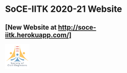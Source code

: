 # SoCE-IITK 2020-21 Website 

## [New Website at http://soce-iitk.herokuapp.com/]

<code><img height="80" src = "assets/soce_logo.png"></code>

